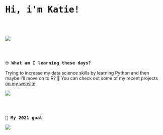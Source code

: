 <samp>
  <h1> Hi, i'm Katie! </h1>
</samp>
<br><br>

![](https://media1.giphy.com/media/ASd0Ukj0y3qMM/giphy.gif?cid=ecf05e4791b528812eb5bc06c8751b2c5f50a38134fe8c91&rid=giphy.gif)

<br><br>

<samp>🤓 **What am I learning these days?** </samp>

Trying to increase my data science skills by learning Python and then maybe i'll move on to R? :shrug:  You can check out some of my recent projects [on my website](http://whatisakatie.com/).

![](https://media0.giphy.com/media/rIq6ASPIqo2k0/giphy.gif?cid=ecf05e47787dc577f9517ffe589c7a9fc39d3a6521270257&rid=giphy.gif)

<br><br>

<samp> 🌟 **My 2021 goal** </samp>

![](https://media0.giphy.com/media/WUCeGnXVcSOoDbhZcW/giphy.gif?cid=ecf05e47ol0kn2tlh3xsvf7275jgghhxfabv20hzkx3v7e6u&rid=giphy.gif)


